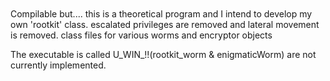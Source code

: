 <Title>
  # wARmZ_repo
</Title>
<br>
</br>
<Title2>
  Compilable but.... this is a theoretical program and I intend to develop my own 'rootkit' class. 
  escalated privileges are removed and lateral movement is removed.
</Title2>
class files for various worms and encryptor objects
<br>

The executable is called U_WIN_!!(rootkit_worm & enigmaticWorm) are not currently implemented.
</br>
